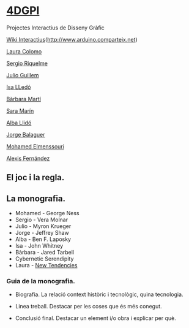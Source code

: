 # [4DGPI](https://arquesm.github.io/4DGPI/)
Projectes Interactius de Disseny Gràfic

 [Wiki Interactius](https://github.com/arquesm/4DGPI/blob/master/wiki_2.png)(http://www.arduino.comparteix.net)

[Laura Colomo](https://github.com/LauraColomoSantonja)

[Sergio Riquelme](https://github.com/Sergiori)

[Julio Guillem](https://github.com/julioguillem)

[Isa LLedó](https://github.com/isalledoamat)

[Bàrbara Martí](https://github.com/bamarpe)

[Sara Marín](https://github.com/marinfs)

[Alba Llidó](https://github.com/alballido10)

[Jorge Balaguer](https://github.com/jorgebalaguerestevan)

[Mohamed Elmenssouri](https://github.com/mohaeasdalcoi)

[Alexis Fernández](https://github.com/alexfer0)


## El joc i la regla.

## La monografia.

* Mohamed - George Ness
* Sergio - Vera Molnar
* Julio - Myron Krueger
* Jorge - Jeffrey Shaw
* Alba - Ben F. Laposky 
* Isa - John Whitney 
* Bàrbara - Jared Tarbell
* Cybernetic Serendipity
* Laura - [New Tendencies](https://monoskop.org/New_Tendencies)

### Guia de la monografia.

* Biografia. La relació context històric i tecnològic, quina tecnologia.

* Linea treball. Destacar per les coses que és més conegut.

* Conclusió final. Destacar un element i/o obra i explicar per què.
